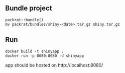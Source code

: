 ## Bundle project
```
packrat::bundle()
mv packrat/bundles/shiny-<date>.tar.gz shiny.tar.gz
```

## Run

```
docker build -t shinyapp .
docker run -p 8080:8080 -d shinyapp
```
app should be hosted on http://localhost:8080/